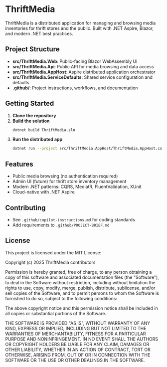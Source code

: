 # ThriftMedia

ThriftMedia is a distributed application for managing and browsing media inventories for thrift stores and the public. Built with .NET Aspire, Blazor, and modern .NET best practices.

## Project Structure

- **src/ThriftMedia.Web**: Public-facing Blazor WebAssembly UI
- **src/ThriftMedia.Api**: Public API for media browsing and data access
- **src/ThriftMedia.AppHost**: Aspire distributed application orchestrator
- **src/ThriftMedia.ServiceDefaults**: Shared service configuration and defaults
- **.github/**: Project instructions, workflows, and documentation

## Getting Started

1. **Clone the repository**
2. **Build the solution**
   ```sh
   dotnet build ThriftMedia.sln
   ```
3. **Run the distributed app**
   ```sh
   dotnet run --project src/ThriftMedia.AppHost/ThriftMedia.AppHost.csproj
   ```

## Features
- Public media browsing (no authentication required)
- Admin UI (future) for thrift store inventory management
- Modern .NET patterns: CQRS, MediatR, FluentValidation, XUnit
- Cloud-native with .NET Aspire

## Contributing
- See `.github/copilot-instructions.md` for coding standards
- Add requirements to `.github/PROJECT-BRIEF.md`

## License

This project is licensed under the MIT License:

Copyright (c) 2025 ThriftMedia contributors

Permission is hereby granted, free of charge, to any person obtaining a copy
of this software and associated documentation files (the "Software"), to deal
in the Software without restriction, including without limitation the rights
to use, copy, modify, merge, publish, distribute, sublicense, and/or sell
copies of the Software, and to permit persons to whom the Software is
furnished to do so, subject to the following conditions:

The above copyright notice and this permission notice shall be included in all
copies or substantial portions of the Software.

THE SOFTWARE IS PROVIDED "AS IS", WITHOUT WARRANTY OF ANY KIND, EXPRESS OR
IMPLIED, INCLUDING BUT NOT LIMITED TO THE WARRANTIES OF MERCHANTABILITY,
FITNESS FOR A PARTICULAR PURPOSE AND NONINFRINGEMENT. IN NO EVENT SHALL THE
AUTHORS OR COPYRIGHT HOLDERS BE LIABLE FOR ANY CLAIM, DAMAGES OR OTHER
LIABILITY, WHETHER IN AN ACTION OF CONTRACT, TORT OR OTHERWISE, ARISING FROM,
OUT OF OR IN CONNECTION WITH THE SOFTWARE OR THE USE OR OTHER DEALINGS IN THE
SOFTWARE.

